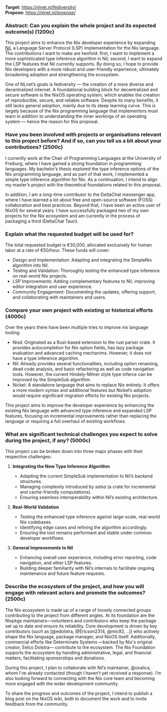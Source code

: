 **Target:** <https://nlnet.nl/fediversity/>  
**Propose:** <https://nlnet.nl/propose/>

### Abstract: Can you explain the whole project and its expected outcome(s) (1200c)

This project aims to enhance the Nix developer experience by expanding [Nil](https://github.com/oxalica/nil), a Language Server Protocol (LSP) implementation for the Nix language. The contributions I want to make are twofold: first, I want to implement a more sophisticated type inference algorithm in Nil; second, I want to expand the LSP features that Nil currently supports. By doing so, I hope to provide Nix developers with a more robust and user-friendly experience, ultimately broadening adoption and strengthening the ecosystem.

One of NLnet’s goals is fediversity — the creation of a more diverse and decentralized internet. A foundational building block for decentralized and secure software is the NixOS operating system, which enables the creation of reproducible, secure, and reliable software. Despite its many benefits, it still lacks general adoption, mainly due to its steep learning curve. This is largely because of the Nix programming language that implementors must learn in addition to understanding the inner workings of an operating system — hence the reason for this proposal.

### Have you been involved with projects or organisations relevant to this project before? And if so, can you tell us a bit about your contributions? (2500c)

I currently work at the Chair of Programming Languages at the University of Freiburg, where I have gained a strong foundation in programming languages. My bachelor’s thesis explored the type inference options of the Nix programming language, and as part of that work, I implemented a simple type inference algorithm for Nix. As a continuation, I intend to align my master’s project with the theoretical foundations related to this proposal.

In addition, I am a long-time contributor to the DeltaChat messenger app, where I have learned a lot about free and open-source software (FOSS) collaboration and best practices. Beyond that, I have been an active user of NixOS for several years. I have successfully packaged two of my own projects for the Nix ecosystem and am currently in the process of packaging a third (DeltaChat Tauri).


### Explain what the requested budget will be used for?

The total requested budget is €30,000, allocated exclusively for human labor at a rate of €50/hour. These funds will cover:

- Design and Implementation: Adapting and integrating the SimpleNix algorithm into Nil.
- Testing and Validation: Thoroughly testing the enhanced type inference on real-world Nix projects.
- LSP Improvements: Adding complementary features to Nil, improving editor integration and user experience.
- Community Engagement: Documenting the updates, offering support, and collaborating with maintainers and users.


### Compare your own project with existing or historical efforts (4000c)

Over the years there have been multiple tries to improve nix language tooling:

- Nixd: Originated as a Rust-based extension to the rust parser crate. It provides autocompletion for Nix option fields, has lazy package evaluation and advanced caching mechanims. However, it does not have a type inference algorithm.
- Nil: Already provides several functionalities, including option renaming, dead code analysis, and basic refactoring as well as code navigation tools. However, the current Hindely-Milner style type inferce can be improved by the SimpleSub algorithm.
- Nickel: A standalone language that aims to replace Nix entirely. It offers a more modern syntax and additional features but Nickel’s adoption would require significant migration efforts for existing Nix projects.

This project aims to improve the developer experience by enhancing the existing Nix language with advanced type inference and expanded LSP features, focusing on incremental improvements rather than replacing the language or requiring a full overhaul of existing workflows.


### What are significant technical challenges you expect to solve during the project, if any? (5000c)

This project can be broken down into three major phases with their respective challenges:

1. **Integrating the New Type Inference Algorithm**  
   - Adapting the current SimpleSub implementation to Nil’s backend structures.
   - Managing complexity introduced by *salsa* (a crate for incremental and cache-friendly computations). 
   - Ensuring seamless interoperability within Nil’s existing architecture.

2. **Real-World Validation**
   - Testing the enhanced type inference against large-scale, real-world Nix codebases.
   - Identifying edge cases and refining the algorithm accordingly.
   - Ensuring the tool remains performant and stable under common developer workflows.

3. **General Improvements to Nil**  
   - Enhancing overall user experience, including error reporting, code navigation, and other LSP features.  
   - Building deeper familiarity with Nil’s internals to facilitate ongoing maintenance and future feature requests.


### Describe the ecosystem of the project, and how you will engage with relevant actors and promote the outcomes? (2500c)

The Nix ecosystem is made up of a range of loosely connected groups contributing to the project from different angles. At its foundation are the Nixpkgs maintainers—volunteers and contributors who keep the package set up to date and ensure its reliability. Core development is driven by key contributors (such as [@edolstra, @Ericson2314, @mic92, ..]) who actively shape the Nix language, package manager, and NixOS itself. Additionally, commercial efforts like Determinate Systems —backed by Nix's original creator, Eelco Dolstra— contribute to the ecosystem. The Nix Foundation supports the ecosystem by handling administrative, legal, and financial matters, facilitating sponsorships and donations.

During this project, I plan to collaborate with Nil’s maintainer, @oxalica, whom I’ve already contacted (though I haven’t yet received a response). I’m also looking forward to connecting with the Nix core team and becoming more engaged with the wider development community.

To share the progress and outcomes of the project, I intend to publish a blog post on the NixOS wiki, both to document the work and to invite feedback from the community.
